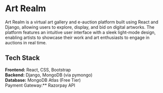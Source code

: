 # **Art Realm**
Art Realm is a virtual art gallery and e-auction platform built using React and Django, allowing users to explore, display, 
and bid on digital artworks. The platform features an intuitive user interface with a sleek light-mode design, enabling artists 
to showcase their work and art enthusiasts to engage in auctions in real time.

## **Tech Stack**
**Frontend:** React, CSS, Bootstrap <br>
**Backend:** Django, MongoDB (via pymongo) <br>
**Database:** MongoDB Atlas (Free Tier) <br>
Payment Gateway:** Razorpay API <br>
